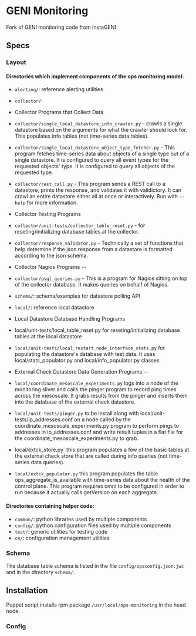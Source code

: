 # GENI Monitoring
Fork of GENI monitoring code from InstaGENI

## Specs
### Layout

#### Directories which implement components of the ops monitoring model:

 * `alerting/`: reference alerting utilities 

 * `collector/`: 

  * Collector Programs that Collect Data

   * `collector/single_local_datastore_info_crawler.py` - 
   crawls a single datastore based on the arguments for what the
   crawler should look for.  This populates info tables (not
   time-series data tables).

   * `collector/single_local_datastore_object_type_fetcher.py` - This
   program fetches time-series data about objects of a single type out
   of a single datastore.  It is configured to query all event types
   for the requested objects' type.  It is configured to query all
   objects of the requested type.

   * `collector/rest_call.py` - This program sends a REST call to a datastore,
   prints the response, and validates it with validictory.  It can crawl an
   entire datastore either all at once or interactively.  Run with
   `--help` for more information.

  * Collector Testing Programs

   * `collector/unit-tests/collector_table_reset.py` - for reseting/initializing
   database tables at the collector.

   * `collector/response_validator.py` - Technically a set of functions
   that help determine if the json response from a datastore is
   formatted according to the json schema.

  * Collector Nagios Programs --

   * `collector/psql_queries.py` - This is a program for Nagios sitting on
   top of the collector database.  It makes queries on behalf of Nagios.

 * `schema/`: schema/examples for datastore polling API

 * `local/`: reference local datastore 

  * Local Datastore Database Handling Programs

   * local/unit-tests/local_table_reset.py for reseting/initializing
   database tables at the local datastore

   * `local/unit-tests/local_restart_node_interface_stats.py` for
   populating the datastore's database with test data.  It uses
   local/stats_populator.py and local/info_populator.py classes

  * External Check Datastore Data Generation Programs --

   * `local/coordinate_mesoscale_experiments.py` logs into a node of the
   monitoring sliver and calls the pinger program to record ping times
   across the mesoscale.  It grabs results from the pinger and inserts
   them into the database of the external check datastore.

   * `local/unit-tests/pinger.py` to be install along with
   local/unit-tests/ip_addresses.conf on a node called by the
   coordinate_mesoscale_experiments.py program to perform pings to
   addresses in ip_addresses.conf and write result tuples in a flat
   file for the coordinate_mesoscale_experiments.py to grab. 

   * local/extck_store.py` this program populates a few of the basic
   tables at the external check store that are called during info
   queries (not time-series data queries). 

   * `local/extck_populator.py` this program populates the table
   ops_aggregate_is_available with time-series data about the
   health of the control plane.  This program requires omni to
   be configured in order to run because it actually calls 
   getVersion on each aggregate.

#### Directories containing helper code:
 * `common/`: python libraries used by multiple components
 * `config/`: python configuration files used by multiple components
 * `test/`: generic utilities for testing code
 * `cm/`: configuration management utilities
### Schema
The database table schema is listed in the file `config/opsconfig.json.jwc` and in the directory `schema/`.

## Installation
Puppet script installs rpm package `/usr/local/ops-monitoring` in the head node.
### Config

